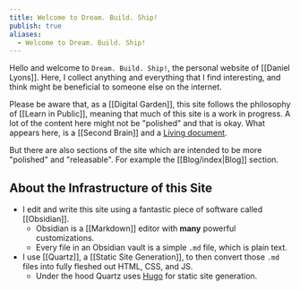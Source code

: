 ```yaml
---
title: Welcome to Dream. Build. Ship!
publish: true
aliases:
  - Welcome to Dream. Build. Ship!
---
```

Hello and welcome to `Dream. Build. Ship!`, the personal website of [[Daniel Lyons]].  Here, I collect anything and everything that I find interesting, and think might be beneficial to someone else on the internet. 

Please be aware that, as a [[Digital Garden]], this site follows the philosophy of [[Learn in Public]], meaning that much of this site is a work in progress. A lot of the content here might not be "polished" and that is okay. What appears here, is a [[Second Brain]] and a [Living document](https://en.wikipedia.org/wiki/Living_document#:~:text=A%20living%20document%2C%20also%20known,is%20continually%20edited%20and%20updated.). 

But there are also sections of the site which are intended to be more "polished" and "releasable". For example the [[Blog/index|Blog]] section.

## About the Infrastructure of this Site
- I edit and write this site using a fantastic piece of software called [[Obsidian]]. 
	- Obsidian is a [[Markdown]] editor with **many** powerful customizations. 
	- Every file in an Obsidian vault is a simple `.md` file, which is plain text. 
- I use [[Quartz]], a [[Static Site Generation]], to then convert those `.md` files into fully fleshed out HTML, CSS, and JS. 
	- Under the hood Quartz uses [Hugo](https://gohugo.io/) for static site generation. 

